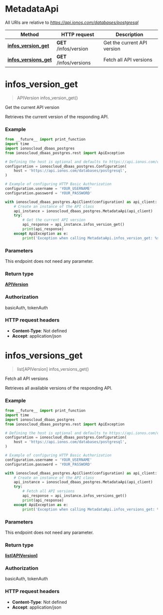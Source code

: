 # MetadataApi

All URIs are relative to *https://api.ionos.com/databases/postgresql*

| Method | HTTP request | Description |
| ------------- | ------------- | ------------- |
| [**infos_version_get**](MetadataApi.md#infos_version_get) | **GET** /infos/version | Get the current API version |
| [**infos_versions_get**](MetadataApi.md#infos_versions_get) | **GET** /infos/versions | Fetch all API versions |


# **infos_version_get**
> APIVersion infos_version_get()

Get the current API version

Retrieves the current version of the responding API.

### Example

```python
from __future__ import print_function
import time
import ionoscloud_dbaas_postgres
from ionoscloud_dbaas_postgres.rest import ApiException

# Defining the host is optional and defaults to https://api.ionos.com/databases/postgresql
configuration = ionoscloud_dbaas_postgres.Configuration(
    host = 'https://api.ionos.com/databases/postgresql',
)

# Example of configuring HTTP Basic Authorization
configuration.username = 'YOUR_USERNAME'
configuration.password = 'YOUR_PASSWORD'

with ionoscloud_dbaas_postgres.ApiClient(configuration) as api_client:
    # Create an instance of the API class
    api_instance = ionoscloud_dbaas_postgres.MetadataApi(api_client)
    try:
        # Get the current API version
        api_response = api_instance.infos_version_get()
        print(api_response)
    except ApiException as e:
        print('Exception when calling MetadataApi.infos_version_get: %s\n' % e)
```

### Parameters
This endpoint does not need any parameter.

### Return type

[**APIVersion**](../models/APIVersion.md)

### Authorization

basicAuth, tokenAuth

### HTTP request headers

 - **Content-Type**: Not defined
 - **Accept**: application/json

# **infos_versions_get**
> list[APIVersion] infos_versions_get()

Fetch all API versions

Retrieves all available versions of the responding API.

### Example

```python
from __future__ import print_function
import time
import ionoscloud_dbaas_postgres
from ionoscloud_dbaas_postgres.rest import ApiException

# Defining the host is optional and defaults to https://api.ionos.com/databases/postgresql
configuration = ionoscloud_dbaas_postgres.Configuration(
    host = 'https://api.ionos.com/databases/postgresql',
)

# Example of configuring HTTP Basic Authorization
configuration.username = 'YOUR_USERNAME'
configuration.password = 'YOUR_PASSWORD'

with ionoscloud_dbaas_postgres.ApiClient(configuration) as api_client:
    # Create an instance of the API class
    api_instance = ionoscloud_dbaas_postgres.MetadataApi(api_client)
    try:
        # Fetch all API versions
        api_response = api_instance.infos_versions_get()
        print(api_response)
    except ApiException as e:
        print('Exception when calling MetadataApi.infos_versions_get: %s\n' % e)
```

### Parameters
This endpoint does not need any parameter.

### Return type

[**list[APIVersion]**](../models/APIVersion.md)

### Authorization

basicAuth, tokenAuth

### HTTP request headers

 - **Content-Type**: Not defined
 - **Accept**: application/json

